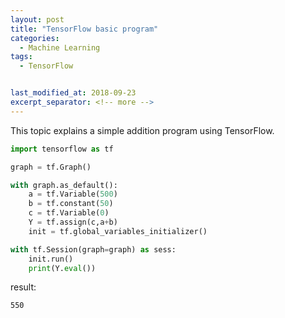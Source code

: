 ```yaml
---
layout: post
title: "TensorFlow basic program"
categories:
  - Machine Learning
tags:
  - TensorFlow


last_modified_at: 2018-09-23
excerpt_separator: <!-- more -->
---
```


This topic explains a simple addition program using TensorFlow.
<!-- more -->

```python
import tensorflow as tf
```


```python
graph = tf.Graph()
```


```python
with graph.as_default():
    a = tf.Variable(500)
    b = tf.constant(50)
    c = tf.Variable(0)
    Y = tf.assign(c,a+b)
    init = tf.global_variables_initializer()
```


```python
with tf.Session(graph=graph) as sess:
    init.run()
    print(Y.eval())

```
result:

    550
